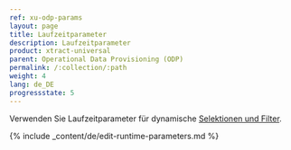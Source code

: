 ```yaml
---
ref: xu-odp-params
layout: page
title: Laufzeitparameter
description: Laufzeitparameter
product: xtract-universal
parent: Operational Data Provisioning (ODP)
permalink: /:collection/:path
weight: 4
lang: de_DE
progressstate: 5
---
```


Verwenden Sie Laufzeitparameter für dynamische [Selektionen und Filter](./odp-define#selektion-und-filter).

{% include _content/de/edit-runtime-parameters.md %}

